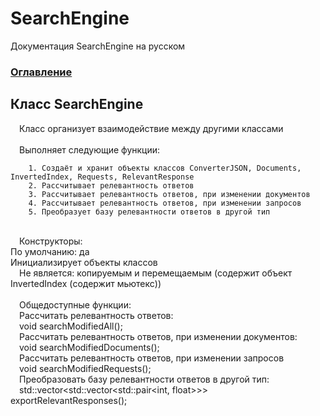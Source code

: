# SearchEngine
Документация SearchEngine на русском

### [Оглавление](../index.md)

## Класс SearchEngine
&emsp;Класс организует взаимодействие между другими классами\
\
&emsp;Выполняет следующие функции:
		
		1. Создаёт и хранит объекты классов ConverterJSON, Documents, InvertedIndex, Requests, RelevantResponse
		2. Рассчитывает релевантность ответов
		3. Рассчитывает релевантность ответов, при изменении документов
		4. Рассчитывает релевантность ответов, при изменении запросов
		5. Преобразует базу релевантности ответов в другой тип
\
&emsp;Конструкторы:\
По умолчанию: да\
Инициализирует объекты классов\
&emsp;Не является: копируемым и перемещаемым (содержит объект InvertedIndex (содержит мьютекс))\
\
&emsp;Общедоступные функции:\
&emsp;Рассчитать релевантность ответов:\
&emsp;void searchModifiedAll();\
&emsp;Рассчитать релевантность ответов, при изменении документов:\
&emsp;void searchModifiedDocuments();\
&emsp;Рассчитать релевантность ответов, при изменении запросов\
&emsp;void searchModifiedRequests();\
&emsp;Преобразовать базу релевантности ответов в другой тип:\
&emsp;std::vector<std::vector<std::pair<int, float>>> exportRelevantResponses();
  
